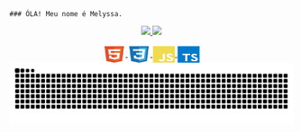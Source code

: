 

    ### ÓLA! Meu nome é Melyssa.

<div align="center">
  <a href="https://github.com/melcastrox">
  <img height="180em" src="https://github-readme-stats.vercel.app/api?username=melcastrox&show_icons=true&theme=cobalt&include_all_commits=true&count_private=true"/>
  <img height="180em" src="https://github-readme-stats.vercel.app/api/top-langs/?username=melcastrox&layout=compact&langs_count=7&theme=cobalt"/>
  </div>
  
  
  <div align="center"><br>
   <img align="center" alt="Rafa-HTML" height="30" width="40" src="https://raw.githubusercontent.com/devicons/devicon/master/icons/html5/html5-original.svg">
  <img align="center" alt="Rafa-CSS" height="30" width="40" src="https://raw.githubusercontent.com/devicons/devicon/master/icons/css3/css3-original.svg">
   <img align="center" alt="Rafa-Js" height="30" width="40" src="https://raw.githubusercontent.com/devicons/devicon/master/icons/javascript/javascript-plain.svg">
     <img align="center" alt="Rafa-Js" height="30" width="40" src="https://raw.githubusercontent.com/devicons/devicon/1119b9f84c0290e0f0b38982099a2bd027a48bf1/icons/typescript/typescript-original.svg">
  
   </div>




<picture align="center">
  <source media="(prefers-color-scheme: dark)" srcset="https://raw.githubusercontent.com/melcastrox/melcastrox/output/github-contribution-grid-snake-dark.svg">
  <source media="(prefers-color-scheme: light)" srcset="https://raw.githubusercontent.com/melcastrox/melcastrox/output/github-contribution-grid-snake-dark.svg">
  <img align="center" alt="github contribution grid snake animation" src="https://raw.githubusercontent.com/melcastrox/melcastrox/output/github-contribution-grid-snake.svg">
</picture>













<!--
**melcastrox/melcastrox** is a ✨ _special_ ✨ repository because its `README.md` (this file) appears on your GitHub profile.

Here are some ideas to get you started:

- 🔭 I’m currently working on ...
- 🌱 I’m currently learning ...
- 👯 I’m looking to collaborate on .. 
- 🤔 I’m looking for help with ...
- 💬 Ask me about ...
- 📫 How to reach me: ...
- 😄 Pronouns: ...
- ⚡ Fun fact: ...
-->
